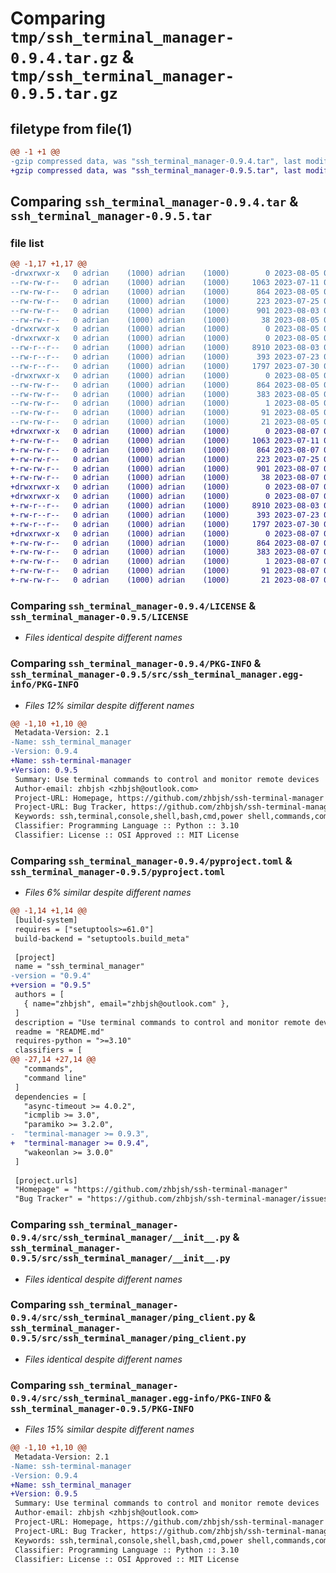 # Comparing `tmp/ssh_terminal_manager-0.9.4.tar.gz` & `tmp/ssh_terminal_manager-0.9.5.tar.gz`

## filetype from file(1)

```diff
@@ -1 +1 @@
-gzip compressed data, was "ssh_terminal_manager-0.9.4.tar", last modified: Sat Aug  5 03:11:01 2023, max compression
+gzip compressed data, was "ssh_terminal_manager-0.9.5.tar", last modified: Mon Aug  7 07:59:53 2023, max compression
```

## Comparing `ssh_terminal_manager-0.9.4.tar` & `ssh_terminal_manager-0.9.5.tar`

### file list

```diff
@@ -1,17 +1,17 @@
-drwxrwxr-x   0 adrian    (1000) adrian    (1000)        0 2023-08-05 03:11:01.879338 ssh_terminal_manager-0.9.4/
--rw-rw-r--   0 adrian    (1000) adrian    (1000)     1063 2023-07-11 04:42:39.000000 ssh_terminal_manager-0.9.4/LICENSE
--rw-rw-r--   0 adrian    (1000) adrian    (1000)      864 2023-08-05 03:11:01.879338 ssh_terminal_manager-0.9.4/PKG-INFO
--rw-rw-r--   0 adrian    (1000) adrian    (1000)      223 2023-07-25 07:37:47.000000 ssh_terminal_manager-0.9.4/README.md
--rw-rw-r--   0 adrian    (1000) adrian    (1000)      901 2023-08-03 05:01:35.000000 ssh_terminal_manager-0.9.4/pyproject.toml
--rw-rw-r--   0 adrian    (1000) adrian    (1000)       38 2023-08-05 03:11:01.879338 ssh_terminal_manager-0.9.4/setup.cfg
-drwxrwxr-x   0 adrian    (1000) adrian    (1000)        0 2023-08-05 03:11:01.875338 ssh_terminal_manager-0.9.4/src/
-drwxrwxr-x   0 adrian    (1000) adrian    (1000)        0 2023-08-05 03:11:01.879338 ssh_terminal_manager-0.9.4/src/ssh_terminal_manager/
--rw-r--r--   0 adrian    (1000) adrian    (1000)     8910 2023-08-03 05:41:41.000000 ssh_terminal_manager-0.9.4/src/ssh_terminal_manager/__init__.py
--rw-r--r--   0 adrian    (1000) adrian    (1000)      393 2023-07-23 04:56:11.000000 ssh_terminal_manager-0.9.4/src/ssh_terminal_manager/errors.py
--rw-r--r--   0 adrian    (1000) adrian    (1000)     1797 2023-07-30 02:33:58.000000 ssh_terminal_manager-0.9.4/src/ssh_terminal_manager/ping_client.py
-drwxrwxr-x   0 adrian    (1000) adrian    (1000)        0 2023-08-05 03:11:01.879338 ssh_terminal_manager-0.9.4/src/ssh_terminal_manager.egg-info/
--rw-rw-r--   0 adrian    (1000) adrian    (1000)      864 2023-08-05 03:11:01.000000 ssh_terminal_manager-0.9.4/src/ssh_terminal_manager.egg-info/PKG-INFO
--rw-rw-r--   0 adrian    (1000) adrian    (1000)      383 2023-08-05 03:11:01.000000 ssh_terminal_manager-0.9.4/src/ssh_terminal_manager.egg-info/SOURCES.txt
--rw-rw-r--   0 adrian    (1000) adrian    (1000)        1 2023-08-05 03:11:01.000000 ssh_terminal_manager-0.9.4/src/ssh_terminal_manager.egg-info/dependency_links.txt
--rw-rw-r--   0 adrian    (1000) adrian    (1000)       91 2023-08-05 03:11:01.000000 ssh_terminal_manager-0.9.4/src/ssh_terminal_manager.egg-info/requires.txt
--rw-rw-r--   0 adrian    (1000) adrian    (1000)       21 2023-08-05 03:11:01.000000 ssh_terminal_manager-0.9.4/src/ssh_terminal_manager.egg-info/top_level.txt
+drwxrwxr-x   0 adrian    (1000) adrian    (1000)        0 2023-08-07 07:59:53.476479 ssh_terminal_manager-0.9.5/
+-rw-rw-r--   0 adrian    (1000) adrian    (1000)     1063 2023-07-11 04:42:39.000000 ssh_terminal_manager-0.9.5/LICENSE
+-rw-rw-r--   0 adrian    (1000) adrian    (1000)      864 2023-08-07 07:59:53.476479 ssh_terminal_manager-0.9.5/PKG-INFO
+-rw-rw-r--   0 adrian    (1000) adrian    (1000)      223 2023-07-25 07:37:47.000000 ssh_terminal_manager-0.9.5/README.md
+-rw-rw-r--   0 adrian    (1000) adrian    (1000)      901 2023-08-07 07:04:38.000000 ssh_terminal_manager-0.9.5/pyproject.toml
+-rw-rw-r--   0 adrian    (1000) adrian    (1000)       38 2023-08-07 07:59:53.480479 ssh_terminal_manager-0.9.5/setup.cfg
+drwxrwxr-x   0 adrian    (1000) adrian    (1000)        0 2023-08-07 07:59:53.472479 ssh_terminal_manager-0.9.5/src/
+drwxrwxr-x   0 adrian    (1000) adrian    (1000)        0 2023-08-07 07:59:53.476479 ssh_terminal_manager-0.9.5/src/ssh_terminal_manager/
+-rw-r--r--   0 adrian    (1000) adrian    (1000)     8910 2023-08-03 05:41:41.000000 ssh_terminal_manager-0.9.5/src/ssh_terminal_manager/__init__.py
+-rw-r--r--   0 adrian    (1000) adrian    (1000)      393 2023-07-23 04:56:11.000000 ssh_terminal_manager-0.9.5/src/ssh_terminal_manager/errors.py
+-rw-r--r--   0 adrian    (1000) adrian    (1000)     1797 2023-07-30 02:33:58.000000 ssh_terminal_manager-0.9.5/src/ssh_terminal_manager/ping_client.py
+drwxrwxr-x   0 adrian    (1000) adrian    (1000)        0 2023-08-07 07:59:53.476479 ssh_terminal_manager-0.9.5/src/ssh_terminal_manager.egg-info/
+-rw-rw-r--   0 adrian    (1000) adrian    (1000)      864 2023-08-07 07:59:53.000000 ssh_terminal_manager-0.9.5/src/ssh_terminal_manager.egg-info/PKG-INFO
+-rw-rw-r--   0 adrian    (1000) adrian    (1000)      383 2023-08-07 07:59:53.000000 ssh_terminal_manager-0.9.5/src/ssh_terminal_manager.egg-info/SOURCES.txt
+-rw-rw-r--   0 adrian    (1000) adrian    (1000)        1 2023-08-07 07:59:53.000000 ssh_terminal_manager-0.9.5/src/ssh_terminal_manager.egg-info/dependency_links.txt
+-rw-rw-r--   0 adrian    (1000) adrian    (1000)       91 2023-08-07 07:59:53.000000 ssh_terminal_manager-0.9.5/src/ssh_terminal_manager.egg-info/requires.txt
+-rw-rw-r--   0 adrian    (1000) adrian    (1000)       21 2023-08-07 07:59:53.000000 ssh_terminal_manager-0.9.5/src/ssh_terminal_manager.egg-info/top_level.txt
```

### Comparing `ssh_terminal_manager-0.9.4/LICENSE` & `ssh_terminal_manager-0.9.5/LICENSE`

 * *Files identical despite different names*

### Comparing `ssh_terminal_manager-0.9.4/PKG-INFO` & `ssh_terminal_manager-0.9.5/src/ssh_terminal_manager.egg-info/PKG-INFO`

 * *Files 12% similar despite different names*

```diff
@@ -1,10 +1,10 @@
 Metadata-Version: 2.1
-Name: ssh_terminal_manager
-Version: 0.9.4
+Name: ssh-terminal-manager
+Version: 0.9.5
 Summary: Use terminal commands to control and monitor remote devices
 Author-email: zhbjsh <zhbjsh@outlook.com>
 Project-URL: Homepage, https://github.com/zhbjsh/ssh-terminal-manager
 Project-URL: Bug Tracker, https://github.com/zhbjsh/ssh-terminal-manager/issues
 Keywords: ssh,terminal,console,shell,bash,cmd,power shell,commands,command line
 Classifier: Programming Language :: Python :: 3.10
 Classifier: License :: OSI Approved :: MIT License
```

### Comparing `ssh_terminal_manager-0.9.4/pyproject.toml` & `ssh_terminal_manager-0.9.5/pyproject.toml`

 * *Files 6% similar despite different names*

```diff
@@ -1,14 +1,14 @@
 [build-system]
 requires = ["setuptools>=61.0"]
 build-backend = "setuptools.build_meta"
 
 [project]
 name = "ssh_terminal_manager"
-version = "0.9.4"
+version = "0.9.5"
 authors = [
   { name="zhbjsh", email="zhbjsh@outlook.com" },
 ]
 description = "Use terminal commands to control and monitor remote devices"
 readme = "README.md"
 requires-python = ">=3.10"
 classifiers = [
@@ -27,14 +27,14 @@
   "commands",
   "command line"
 ]
 dependencies = [
   "async-timeout >= 4.0.2",
   "icmplib >= 3.0",
   "paramiko >= 3.2.0",
-  "terminal-manager >= 0.9.3",
+  "terminal-manager >= 0.9.4",
   "wakeonlan >= 3.0.0"
 ]
 
 [project.urls]
 "Homepage" = "https://github.com/zhbjsh/ssh-terminal-manager"
 "Bug Tracker" = "https://github.com/zhbjsh/ssh-terminal-manager/issues"
```

### Comparing `ssh_terminal_manager-0.9.4/src/ssh_terminal_manager/__init__.py` & `ssh_terminal_manager-0.9.5/src/ssh_terminal_manager/__init__.py`

 * *Files identical despite different names*

### Comparing `ssh_terminal_manager-0.9.4/src/ssh_terminal_manager/ping_client.py` & `ssh_terminal_manager-0.9.5/src/ssh_terminal_manager/ping_client.py`

 * *Files identical despite different names*

### Comparing `ssh_terminal_manager-0.9.4/src/ssh_terminal_manager.egg-info/PKG-INFO` & `ssh_terminal_manager-0.9.5/PKG-INFO`

 * *Files 15% similar despite different names*

```diff
@@ -1,10 +1,10 @@
 Metadata-Version: 2.1
-Name: ssh-terminal-manager
-Version: 0.9.4
+Name: ssh_terminal_manager
+Version: 0.9.5
 Summary: Use terminal commands to control and monitor remote devices
 Author-email: zhbjsh <zhbjsh@outlook.com>
 Project-URL: Homepage, https://github.com/zhbjsh/ssh-terminal-manager
 Project-URL: Bug Tracker, https://github.com/zhbjsh/ssh-terminal-manager/issues
 Keywords: ssh,terminal,console,shell,bash,cmd,power shell,commands,command line
 Classifier: Programming Language :: Python :: 3.10
 Classifier: License :: OSI Approved :: MIT License
```

